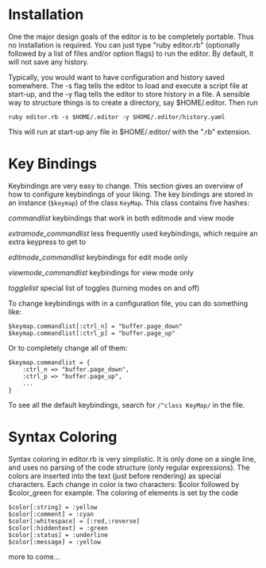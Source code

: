 Installation
============

One the major design goals of the editor is to be completely portable.
Thus no installation is required.  You can just type "ruby editor.rb"
(optionally followed by a list of files and/or option flags) to run the
editor. By default, it will not save any history.

Typically, you would want to have configuration and history saved
somewhere. The -s flag tells the editor to load and execute a script
file at start-up, and the -y flag tells the editor to store history in
a file.  A sensible way to structure things is to create a directory,
say $HOME/.editor.  Then run

	ruby editor.rb -s $HOME/.editor -y $HOME/.editor/history.yaml

This will run at start-up any file in $HOME/.editor/ with the ".rb"
extension.

Key Bindings
============

Keybindings are very easy to change. This section gives an overview of how
to configure keybindings of your liking.  The key bindings are stored in
an instance (`$keymap`) of the class `KeyMap`.
This class contains five hashes:

*commandlist*
keybindings that work in both editmode and view mode

*extramode_commandlist*
less frequently used keybindings, which require an extra keypress to get to

*editmode_commandlist*
keybindings for edit mode only

*viewmode_commandlist*
keybindings for view mode only

*togglelist*
special list of toggles (turning modes on and off)

To change keybindings with in a configuration file, you can do something like:

	$keymap.commandlist[:ctrl_n] = "buffer.page_down"
	$keymap.commandlist[:ctrl_p] = "buffer.page_up"

Or to completely change all of them:

	$keymap.commandlist = {
		:ctrl_n => "buffer.page_down",
		:ctrl_p => "buffer.page_up",
		...
	}

To see all the default keybindings, search for `/^class KeyMap/` in the file.

Syntax Coloring
===============

Syntax coloring in editor.rb is very simplistic.  It is only done on a
single line, and uses no parsing of the code structure (only regular
expressions). The colors are inserted into the text (just before
rendering) as special characters. Each change in color is two
characters: $color followed by $color_green for example. The coloring
of elements is set by the code

	$color[:string] = :yellow
	$color[:comment] = :cyan
	$color[:whitespace] = [:red,:reverse]
	$color[:hiddentext] = :green
	$color[:status] = :underline
	$color[:message] = :yellow

more to come...